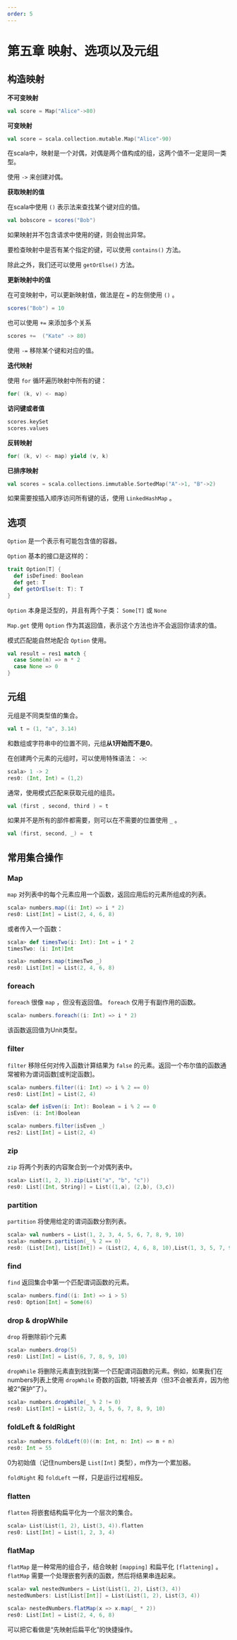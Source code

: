 ```yaml
---
order: 5
---
```


# 第五章 映射、选项以及元组

## 构造映射

**不可变映射**

```scala
val score = Map("Alice"->80)
```

**可变映射**

```scala
val score = scala.collection.mutable.Map("Alice"-90)
```

在scala中，映射是一个对偶，对偶是两个值构成的组，这两个值不一定是同一类型。

使用 `->` 来创建对偶。

**获取映射的值**

在scala中使用 `()` 表示法来查找某个键对应的值。

```scala
val bobscore = scores("Bob")
```

如果映射并不包含请求中使用的键，则会抛出异常。

要检查映射中是否有某个指定的键，可以使用 `contains()` 方法。

除此之外，我们还可以使用 `getOrElse()` 方法。

**更新映射中的值**

在可变映射中，可以更新映射值，做法是在 `=` 的左侧使用 `()` 。

```scala
scores("Bob") = 10
```

也可以使用 `+=` 来添加多个关系

```scala
scores +=  ("Kate" -> 80)
```

使用 `-=` 移除某个键和对应的值。

**迭代映射**

使用 `for` 循环遍历映射中所有的键：

```scala
for( (k, v) <- map)
```

**访问键或者值**

```scala
scores.keySet
scores.values
```

**反转映射**

```scala
for( (k, v) <- map) yield (v, k)
```

**已排序映射**

```scala
val scores = scala.collections.immutable.SortedMap("A"->1, "B"->2)
```

如果需要按插入顺序访问所有键的话，使用 `LinkedHashMap` 。

## 选项

`Option` 是一个表示有可能包含值的容器。

`Option` 基本的接口是这样的：

```scala
trait Option[T] {
  def isDefined: Boolean
  def get: T
  def getOrElse(t: T): T
}
```

`Option` 本身是泛型的，并且有两个子类： `Some[T]` 或 `None`

`Map.get` 使用 `Option` 作为其返回值，表示这个方法也许不会返回你请求的值。

模式匹配能自然地配合 `Option` 使用。

```scala
val result = res1 match {
  case Some(n) => n * 2
  case None => 0
}
```

## 元组

元组是不同类型值的集合。

```scala
val t = (1, "a", 3.14)
```

和数组或字符串中的位置不同，元组**从1开始而不是0**。

在创建两个元素的元组时，可以使用特殊语法： `->`:

```scala
scala> 1 -> 2
res0: (Int, Int) = (1,2)
```

通常，使用模式匹配来获取元组的组员。

```scala
val (first , second, third ) = t
```

如果并不是所有的部件都需要，则可以在不需要的位置使用 `_` 。

```scala
val (first, second, _) =  t
```

## 常用集合操作

### Map

`map` 对列表中的每个元素应用一个函数，返回应用后的元素所组成的列表。

```scala
scala> numbers.map((i: Int) => i * 2)
res0: List[Int] = List(2, 4, 6, 8)
```

或者传入一个函数：

```scala
scala> def timesTwo(i: Int): Int = i * 2
timesTwo: (i: Int)Int

scala> numbers.map(timesTwo _)
res0: List[Int] = List(2, 4, 6, 8)
```

### foreach

`foreach` 很像 `map` ，但没有返回值。 `foreach` 仅用于有副作用的函数。

```scala
scala> numbers.foreach((i: Int) => i * 2)
```

该函数返回值为Unit类型。

### filter

`filter` 移除任何对传入函数计算结果为 `false` 的元素。返回一个布尔值的函数通常被称为谓词函数[或判定函数]。

```scala
scala> numbers.filter((i: Int) => i % 2 == 0)
res0: List[Int] = List(2, 4)

scala> def isEven(i: Int): Boolean = i % 2 == 0
isEven: (i: Int)Boolean

scala> numbers.filter(isEven _)
res2: List[Int] = List(2, 4)
```

### zip

`zip` 将两个列表的内容聚合到一个对偶列表中。

```scala
scala> List(1, 2, 3).zip(List("a", "b", "c"))
res0: List[(Int, String)] = List((1,a), (2,b), (3,c))
```

### partition

`partition` 将使用给定的谓词函数分割列表。

```scala
scala> val numbers = List(1, 2, 3, 4, 5, 6, 7, 8, 9, 10)
scala> numbers.partition(_ % 2 == 0)
res0: (List[Int], List[Int]) = (List(2, 4, 6, 8, 10),List(1, 3, 5, 7, 9))
```

### find

`find` 返回集合中第一个匹配谓词函数的元素。

```scala
scala> numbers.find((i: Int) => i > 5)
res0: Option[Int] = Some(6)
```

### drop & dropWhile

`drop` 将删除前i个元素

```scala
scala> numbers.drop(5)
res0: List[Int] = List(6, 7, 8, 9, 10)
```

`dropWhile` 将删除元素直到找到第一个匹配谓词函数的元素。例如，如果我们在numbers列表上使用 `dropWhile` 奇数的函数, 1将被丢弃（但3不会被丢弃，因为他被2“保护”了）。

```scala
scala> numbers.dropWhile(_ % 2 != 0)
res0: List[Int] = List(2, 3, 4, 5, 6, 7, 8, 9, 10)
```

### foldLeft & foldRight

```scala
scala> numbers.foldLeft(0)((m: Int, n: Int) => m + n)
res0: Int = 55
```

0为初始值（记住numbers是 `List[Int]` 类型），m作为一个累加器。

`foldRight` 和 `foldLeft` 一样，只是运行过程相反。

### flatten

`flatten` 将嵌套结构扁平化为一个层次的集合。

```scala
scala> List(List(1, 2), List(3, 4)).flatten
res0: List[Int] = List(1, 2, 3, 4)
```

### flatMap

`flatMap` 是一种常用的组合子，结合映射 `[mapping]` 和扁平化 `[flattening]` 。 `flatMap` 需要一个处理嵌套列表的函数，然后将结果串连起来。

```scala
scala> val nestedNumbers = List(List(1, 2), List(3, 4))
nestedNumbers: List[List[Int]] = List(List(1, 2), List(3, 4))

scala> nestedNumbers.flatMap(x => x.map(_ * 2))
res0: List[Int] = List(2, 4, 6, 8)
```

可以把它看做是“先映射后扁平化”的快捷操作。